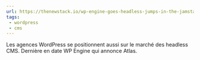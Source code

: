 ```yaml
---
url: https://thenewstack.io/wp-engine-goes-headless-jumps-in-the-jamstack/
tags: 
 - wordpress
 - cms
---
```


Les agences WordPress se positionnent aussi sur le marché des headless CMS. Dernière en date WP Engine qui annonce Atlas.



